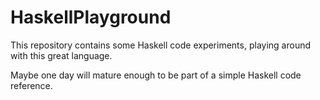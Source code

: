 HaskellPlayground
=================
This repository contains some Haskell code experiments, playing around with this great language.

Maybe one day will mature enough to be part of a simple Haskell code reference.
